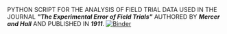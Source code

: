 PYTHON SCRIPT FOR THE ANALYSIS OF FIELD TRIAL DATA USED IN THE JOURNAL ***"The Experimental Error of Field Trials"***
AUTHORED BY ***Mercer and Hall***
AND PUBLISHED IN ***1911***.
[![Binder](https://mybinder.org/badge_logo.svg)](https://mybinder.org/v2/gh/venomj26/DOE/HEAD)
